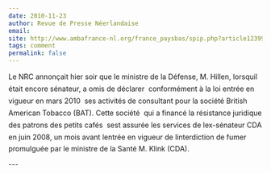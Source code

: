```yaml
---
date: 2010-11-23
author: Revue de Presse Néerlandaise
email: 
site: http://www.ambafrance-nl.org/france_paysbas/spip.php?article12399
tags: comment
permalink: false
---
```


<p>
Le NRC annonçait hier soir que le ministre de la Défense, M. Hillen, lorsquil était encore sénateur, a omis de déclarer  conformément à la loi entrée en vigueur en mars 2010  ses activités de consultant pour la société British American Tobacco (BAT). Cette société  qui a financé la résistance juridique des patrons des petits cafés  sest assurée les services de lex-sénateur CDA en juin 2008, un mois avant lentrée en vigueur de linterdiction de fumer promulguée par le ministre de la Santé M. Klink (CDA).
</p>
---